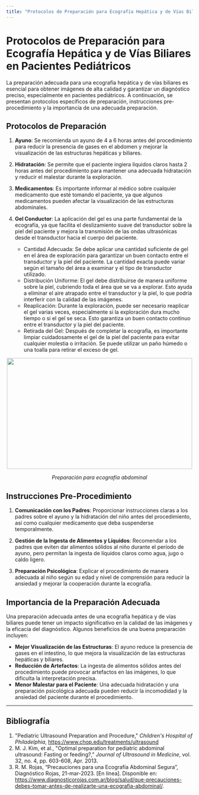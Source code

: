 ```yaml
---
title: "Protocolos de Preparación para Ecografía Hepática y de Vías Biliares en Pacientes Pediátricos"
---
```


# Protocolos de Preparación para Ecografía Hepática y de Vías Biliares en Pacientes Pediátricos

La preparación adecuada para una ecografía hepática y de vías biliares es esencial para obtener imágenes de alta calidad y garantizar un diagnóstico preciso, especialmente en pacientes pediátricos. A continuación, se presentan protocolos específicos de preparación, instrucciones pre-procedimiento y la importancia de una adecuada preparación.

## Protocolos de Preparación

1. **Ayuno**: Se recomienda un ayuno de 4 a 6 horas antes del procedimiento para reducir la presencia de gases en el abdomen y mejorar la visualización de las estructuras hepáticas y biliares.

2. **Hidratación**: Se permite que el paciente ingiera líquidos claros hasta 2 horas antes del procedimiento para mantener una adecuada hidratación y reducir el malestar durante la exploración.

3. **Medicamentos**: Es importante informar al médico sobre cualquier medicamento que esté tomando el paciente, ya que algunos medicamentos pueden afectar la visualización de las estructuras abdominales.
4. **Gel Conductor**: La aplicación del gel es una parte fundamental de la ecografía, ya que facilita el deslizamiento suave del transductor sobre la piel del paciente y mejora la transmisión de las ondas ultrasónicas desde el transductor hacia el cuerpo del paciente.
   - Cantidad Adecuada: Se debe aplicar una cantidad suficiente de gel en el área de exploración para garantizar un buen contacto entre el transductor y la piel del paciente. La cantidad exacta puede variar según el tamaño del área a examinar y el tipo de transductor utilizado.
   - Distribución Uniforme: El gel debe distribuirse de manera uniforme sobre la piel, cubriendo toda el área que se va a explorar. Esto ayuda a eliminar el aire atrapado entre el transductor y la piel, lo que podría interferir con la calidad de las imágenes.
   - Reaplicación: Durante la exploración, puede ser necesario reaplicar el gel varias veces, especialmente si la exploración dura mucho tiempo o si el gel se seca. Esto garantiza un buen contacto continuo entre el transductor y la piel del paciente.
   - Retirada del Gel: Después de completar la ecografía, es importante limpiar cuidadosamente el gel de la piel del paciente para evitar cualquier molestia o irritación. Se puede utilizar un paño húmedo o una toalla para retirar el exceso de gel.

<p align="center">
  <img src="https://www.diagnosticorojas.com.ar/wp-content/uploads/2023/03/Ecografia-abdominal.webp" width="500" height="300" /> 
</p>

<em>
<p align="center">Preparación para ecografía abdominal</p>
</em>

## Instrucciones Pre-Procedimiento

1. **Comunicación con los Padres**: Proporcionar instrucciones claras a los padres sobre el ayuno y la hidratación del niño antes del procedimiento, así como cualquier medicamento que deba suspenderse temporalmente.

2. **Gestión de la Ingesta de Alimentos y Líquidos**: Recomendar a los padres que eviten dar alimentos sólidos al niño durante el período de ayuno, pero permitan la ingesta de líquidos claros como agua, jugo o caldo ligero.

3. **Preparación Psicológica**: Explicar el procedimiento de manera adecuada al niño según su edad y nivel de comprensión para reducir la ansiedad y mejorar la cooperación durante la ecografía.

## Importancia de la Preparación Adecuada

Una preparación adecuada antes de una ecografía hepática y de vías biliares puede tener un impacto significativo en la calidad de las imágenes y la eficacia del diagnóstico. Algunos beneficios de una buena preparación incluyen:

- **Mejor Visualización de las Estructuras**: El ayuno reduce la presencia de gases en el intestino, lo que mejora la visualización de las estructuras hepáticas y biliares.
- **Reducción de Artefactos**: La ingesta de alimentos sólidos antes del procedimiento puede provocar artefactos en las imágenes, lo que dificulta la interpretación precisa.
- **Menor Malestar para el Paciente**: Una adecuada hidratación y una preparación psicológica adecuada pueden reducir la incomodidad y la ansiedad del paciente durante el procedimiento.

---

## Bibliografía

1. "Pediatric Ultrasound Preparation and Procedure," _Children's Hospital of Philadelphia_, https://www.chop.edu/treatments/ultrasound
2. M. J. Kim, et al., "Optimal preparation for pediatric abdominal ultrasound: Fasting or feeding?," _Journal of Ultrasound in Medicine_, vol. 32, no. 4, pp. 603-608, Apr. 2013.
3. R. M. Rojas, “Precauciones para una Ecografía Abdominal Segura”, Diagnóstico Rojas, 21-mar-2023. [En línea]. Disponible en: https://www.diagnosticorojas.com.ar/blog/salud/que-precauciones-debes-tomar-antes-de-realizarte-una-ecografia-abdominal/.
